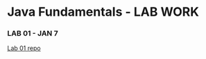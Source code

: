 # Java Fundamentals - LAB WORK

### LAB 01 - JAN 7
[Lab 01 repo](https://github.com/micahThor/java-fundamentals/tree/master/basics)

